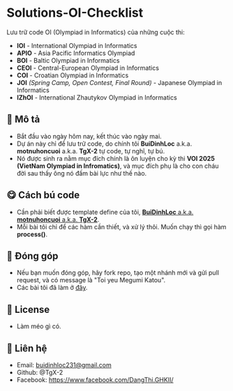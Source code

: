 # Solutions-OI-Checklist

Lưu trữ code OI (Olympiad in Informatics) của những cuộc thi:
* **IOI** - International Olympiad in Informatics
* **APIO** - Asia Pacific Informatics Olympiad
* **BOI** - Baltic Olympiad in Informatics
* **CEOI** - Central-European Olympiad in Informatics
* **COI** - Croatian Olympiad in Informatics
* **JOI** *(Spring Camp, Open Contest, Final Round)* - Japanese Olympiad in Informatics
* **IZhOI** - International Zhautykov Olympiad in Informatics

## **📌 Mô tả**

- Bắt đầu vào ngày hôm nay, kết thúc vào ngày mai.
- Dự án này chỉ để lưu trữ code, do chính tôi **BuiDinhLoc** a.k.a. **motnuhoncuoi** a.k.a. **TgX-2** tự code, tự nghĩ, tự bú.
- Nó được sinh ra nằm mục đích chính là ôn luyện cho kỳ thi **VOI 2025 (VietNam Olympiad in Infromatics)**, và mục đích phụ là cho con cháu đời sau thấy ông nó đấm bài lực như thế nào.

## **😋 Cách bú code**

- Cần phải biết được template define của tôi, [**BuiDinhLoc** a.k.a. **motnuhoncuoi** a.k.a. **TgX-2**](https://github.com/TgX-2/Template/blob/main/Define/Template.cpp).
- Mỗi bài tôi chỉ để các hàm cần thiết, và xử lý thôi. Muốn chạy thì gọi hàm **process()**.

## **🤝 Đóng góp**

- Nếu bạn muốn đóng góp, hãy fork repo, tạo một nhánh mới và gửi pull request, và có message là "Toi yeu Megumi Katou".
- Các bài tôi đã làm ở [đây](https://oichecklist.pythonanywhere.com/view/17e7a79f7802bf6bd025f3b4ae9af0899d697f0d).

## **📜 License**

- Làm méo gì có.

## **💌 Liên hệ**

- Email: buidinhloc231@gmail.com
- Github: @TgX-2
- Facebook: https://www.facebook.com/DangThi.GHKII/
